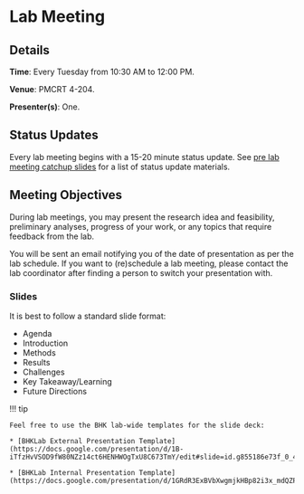 # Lab Meeting

## Details

**Time**: Every Tuesday from 10:30 AM to 12:00 PM.

**Venue**: PMCRT 4-204.

**Presenter(s)**: One.

## Status Updates

Every lab meeting begins with a 15-20 minute status update. See [pre lab meeting catchup slides](https://docs.google.com/presentation/d/1Gk5uMTpn8XCMvXmoP8AWjW3x-QM0mHfPB1BfteBfqK8/edit#slide=id.g2684830fade_0_0) for a list of status update materials.

## Meeting Objectives

During lab meetings, you may present the research idea and feasibility, preliminary analyses, progress of your work, or any topics that require feedback from the lab.

You will be sent an email notifying you of the date of presentation as per the lab schedule. If you want to (re)schedule a lab meeting, please contact the lab coordinator after finding a person to switch your presentation with.

### Slides

It is best to follow a standard slide format:

* Agenda
* Introduction
* Methods
* Results
* Challenges
* Key Takeaway/Learning
* Future Directions

!!! tip

    Feel free to use the BHK lab-wide templates for the slide deck:

    * [BHKLab External Presentation Template](https://docs.google.com/presentation/d/1B-iTfzHvVSOD9fW80NZz14ct6HENHWOgTxU8C673TmY/edit#slide=id.g855186e73f_0_44)

    * [BHKLab Internal Presentation Template](https://docs.google.com/presentation/d/1GRdR3ExBVbXwgmjkHBp82i3x_mdQZPzJNHsEz1LiYWk/edit#slide=id.p)

